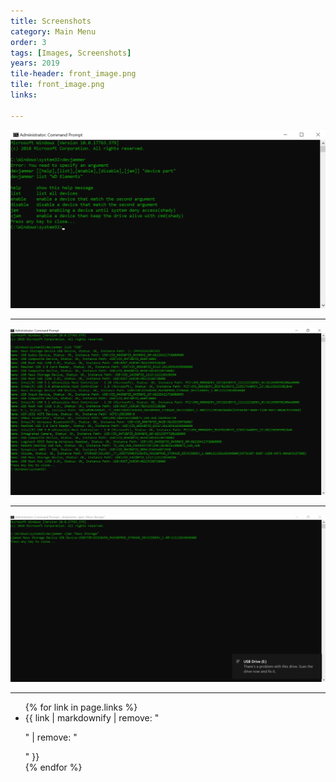 ```yaml
---
title: Screenshots
category: Main Menu
order: 3
tags: [Images, Screenshots]
years: 2019
tile-header: front_image.png
tile: front_image.png
links:
  
---
```


![Image 1](./images/screenshots/img_1.png)

---

![Image 1](./images/screenshots/img_2.png)

---

![Image 1](./images/screenshots/img_3.png)

---

<ul>
{% for link in page.links %}
  <li>{{ link | markdownify | remove: "<p>" | remove: "</p>" }}</li>
{% endfor %}
</ul>
